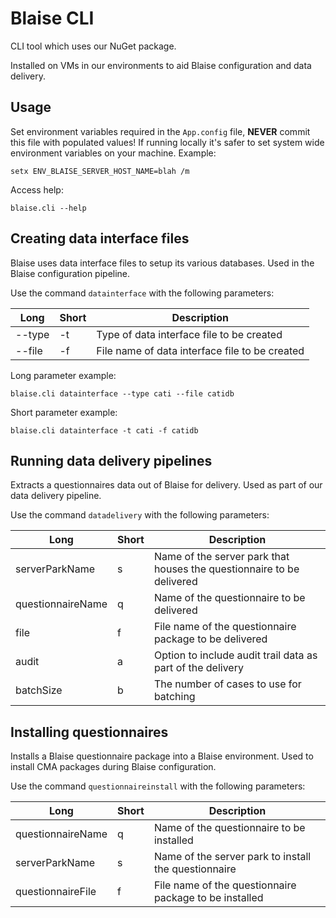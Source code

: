 # Blaise CLI

CLI tool which uses our NuGet package.

Installed on VMs in our environments to aid Blaise configuration and data delivery.

## Usage

Set environment variables required in the `App.config` file, **NEVER** commit this file with populated values! If running locally it's safer to set system wide environment variables on your machine. Example:

```
setx ENV_BLAISE_SERVER_HOST_NAME=blah /m
```

Access help:

```
blaise.cli --help
```

## Creating data interface files

Blaise uses data interface files to setup its various databases. Used in the Blaise configuration pipeline.

Use the command `datainterface` with the following parameters:

| Long | Short | Description |
| --- | --- | --- |
| --type | -t | Type of data interface file to be created |
| --file | -f | File name of data interface file to be created |

Long parameter example:

```
blaise.cli datainterface --type cati --file catidb
```

Short parameter example:

```
blaise.cli datainterface -t cati -f catidb
```

 ## Running data delivery pipelines

 Extracts a questionnaires data out of Blaise for delivery. Used as part of our data delivery pipeline.

Use the command `datadelivery` with the following parameters:

| Long | Short | Description |
| --- | --- | --- |
| serverParkName | s | Name of the server park that houses the questionnaire to be delivered |
| questionnaireName | q | Name of the questionnaire to be delivered |
| file | f | File name of the questionnaire package to be delivered |
| audit | a | Option to include audit trail data as part of the delivery |
| batchSize | b | The number of cases to use for batching |

 ## Installing questionnaires

 Installs a Blaise questionnaire package into a Blaise environment. Used to install CMA packages during Blaise configuration.

Use the command `questionnaireinstall` with the following parameters:

| Long | Short | Description |
| --- | --- | --- |
| questionnaireName | q | Name of the questionnaire to be installed |
| serverParkName | s | Name of the server park to install the questionnaire |
| questionnaireFile | f | File name of the questionnaire package to be installed |
